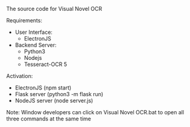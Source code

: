 The source code for Visual Novel OCR


Requirements: 
  - User Interface:
    - ElectronJS 
  - Backend Server:
    - Python3 
    - Nodejs 
    - Tesseract-OCR 5


Activation: 
- ElectronJS (npm start)
- Flask server (python3 -m flask run)
- NodeJS server (node server.js)

Note: Window developers can click on Visual Novel OCR.bat to open all three commands at the same time
